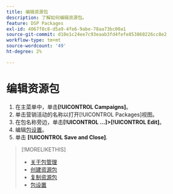```yaml
---
title: 编辑资源包
description: 了解如何编辑资源包。
feature: DSP Packages
exl-id: 4067f8c8-d5a9-4fe6-9abe-78aa73bc00a1
source-git-commit: d10e1c24ee7c93eaab3fd4fefe853860226cc8e2
workflow-type: tm+mt
source-wordcount: '49'
ht-degree: 2%

---
```


# 编辑资源包

1. 在主菜单中，单击&#x200B;**[!UICONTROL Campaigns]**。
1. 单击营销活动的名称以打开[!UICONTROL Packages]视图。
1. 在包名称旁边，单击&#x200B;**[!UICONTROL ...]>[!UICONTROL Edit]**。
1. 编辑[包设置](package-settings.md)。
1. 单击 **[!UICONTROL Save and Close]**.

>[!MORELIKETHIS]
>
>* [关于包管理](package-about.md)
>* [创建资源包](package-create.md)
>* [复制资源包](package-duplicate.md)
>* [包设置](package-settings.md)

